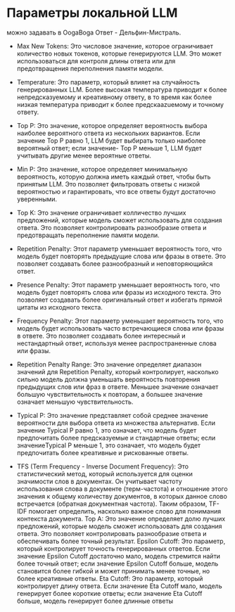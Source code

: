 # Параметры локальной LLM

можно задавать в OogaBoga
Ответ - Дельфин-Мистраль.

- Max New Tokens: Это числовое значение, которое ограничивает количество новых токенов, которые генерируются LLM. Это может использоваться для контроля длины ответа или для предотвращения переполнения памяти модели.

- Temperature: Это параметр, который влияет на случайность генерированных LLM. Более высокая температура приводит к более непредсказуемому и креативному ответу, в то время как более низкая температура приводит к более предскаazuемому и точному ответу.

- Top P: Это значение, которое определяет вероятность выбора наиболее вероятного ответа из нескольких вариантов. Если значение Top P равно 1, LLM будет выбирать только наиболее вероятный ответ; если значение- Top P меньше 1, LLM будет учитывать другие менее вероятные ответы.

- Min P: Это значение, которое определяет минимальную вероятность, которую должна иметь каждый ответ, чтобы быть принятым LLM. Это позволяет фильтровать ответы с низкой вероятностью и гарантировать, что все ответы будут достаточно уверенными.

- Top K: Это значение ограничивает колличество лучших предложений, которые модель сможет использовать для создания ответа. Это позволяет контролировать разнообразие ответа и предотвращать переполнение памяти модели.

- Repetition Penalty: Этот параметр уменьшает вероятность того, что модель будет повторять предыдущие слова или фразы в ответе. Это позволяет создавать более разнообразный и неповторяющийся ответ.

- Presence Penalty: Этот параметр уменьшает вероятность того, что модель будет повторять слова или фразы из исходного текста. Это позволяет создавать более оригинальный ответ и избегать прямой цитаты из исходного текста.

- Frequency Penalty: Этот параметр уменьшает вероятность того, что модель будет использовать часто встречающиеся слова или фразы в ответе. Это позволяет создавать более интересный и нестандартный ответ, используя менее распространенные слова или фразы.

- Repetition Penalty Range: Это значение определяет диапазон значений для Repetition Penalty, который контролирует, насколько сильно модель должна уменьшать вероятность повторения предыдущих слов или фраз в ответе. Меньшее значение означает большую чувствительность к повторам, а большее значение означает меньшую чувствительность.

- Typical P: Это значение представляет собой среднее значение вероятности для выбора ответа из множества альтернатив. Если значение Typical P равно 1, это означает, что модель будет предпочитать более предсказуемые и стандартные ответы; если значениеTypical P меньше 1, это означает, что модель будет предпочитать более креативные и рискованные ответы.

- TFS (Term Frequency - Inverse Document Frequency): Это статистический метод, который используется для оценки значимости слов в документах. Он учитывает частоту использования слова в документе (терм-частота) и отношение этого значения к общему количеству документов, в которых данное слово встречается (обратная документная частота). Таким образом, TF-IDF помогает определить, насколько важное слово для понимания контекста документа.
Top A: Это значение определяет долю лучших предложений, которые модель сможет использовать для создания ответа. Это позволяет контролировать разнообразие ответа и обеспечивать более точный результат.
Epsilon Cutoff: Это параметр, который контролирует точность генерированных ответов. Если значение Epsilon Cutoff достаточно мало, модель стремится найти более точный ответ; если значение Epsilon Cutoff больше, модель становится более гибкой и может принимать менее точные, но более креативные ответы.
Eta Cutoff: Это параметр, который контролирует длину ответа. Если значение Eta Cutoff мало, модель генерирует более короткие ответы; если значение Eta Cutoff больше, модель генерирует более длинные ответы